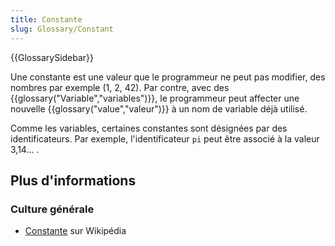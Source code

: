 ```yaml
---
title: Constante
slug: Glossary/Constant
---
```


{{GlossarySidebar}}

Une constante est une valeur que le programmeur ne peut pas modifier, des nombres par exemple (1, 2, 42). Par contre, avec des {{glossary("Variable","variables")}}, le programmeur peut affecter une nouvelle {{glossary("value","valeur")}} à un nom de variable déjà utilisé.

Comme les variables, certaines constantes sont désignées par des identificateurs. Par exemple, l'identificateur `pi` peut être associé à la valeur 3,14... .

## Plus d'informations

### Culture générale

- [Constante](<https://fr.wikipedia.org/wiki/Constante_(programmation_informatique)>) sur Wikipédia
